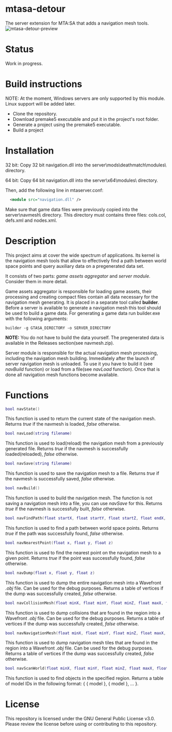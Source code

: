 # mtasa-detour
The server extension for MTA:SA that adds a navigation mesh tools.
![mtasa-detour-preview](https://github.com/tederis/mtasa-detour/assets/12121551/1cf56319-6555-4253-aa5d-2ae5072c2a51)

Status
======

Work in progress.

Build instructions
======

NOTE: At the moment, Windows servers are only supported by this module. Linux support will be added later.
* Clone the repository.
* Download premake5 executable and put it in the project's root folder.
* Generate a project using the premake5 executable.
* Build a project

Installation
======

32 bit: Copy 32 bit navigation.dll into the server\mods\deathmatch\modules\ directory.

64 bit: Copy 64 bit navigation.dll into the server\x64\modules\ directory.

Then, add the following line in mtaserver.conf:
```xml
  <module src="navigation.dll" />
```

Make sure that game data files were previously copied into the server\navmesh\ directory. This directory must contains three files: cols.col, defs.xml and nodes.xml.

Description
======

This project aims at cover the wide spectrum of applications. Its kernel is the navigation mesh tools that allow to effectively find a path between world space points and query auxiliary data on a pregenerated data set.

It consists of two parts: *game assets aggregator* and *server module*. Сonsider them in more detail.

Game assets aggregator is responsible for loading game assets, their processing and creating compact files contain all data necessary for the navigation mesh generating. It is placed in a separate tool called **builder**. Before a server is available to generate a navigation mesh this tool should be used to build a game data. For generating a game data run builder.exe with the following arguments:
```
builder -g GTASA_DIRECTORY -o SERVER_DIRECTORY
```

**NOTE:** You do not have to build the data yourself. The pregenerated data is available in the Releases section(see navmesh.zip).

Server module is responsible for the actual navigation mesh processing, including the navigation mesh building. Immediately after the launch of server navigation mesh is unloaded. To use it you have to build it (see *navBuild* function) or load from a file(see *navLoad* function). Once that is done all navigation mesh functions become available. 

Functions
======
```lua
bool navState()
```
This function is used to return the current state of the navigation mesh. Returns *true* if the navmesh is loaded, *false* otherwise.

```lua
bool navLoad(string filename)
```
This function is used to load(reload) the navigation mesh from a previously generated file. Returns *true* if the navmesh is successfully loaded(reloaded), *false* otherwise.

```lua
bool navSave(string filename)
```
This function is used to save the navigation mesh to a file. Returns *true* if the navmesh is successfully saved, *false* otherwise.

```lua
bool navBuild()
```
This function is used to build the navigation mesh. The function is not saving a navigation mesh into  a file, you can use *navSave* for this. Returns *true* if the navmesh is successfully built, *false* otherwise.

```lua
bool navFindPath(float startX, float startY, float startZ, float endX, float endY, float endZ)
```
This function is used to find a path between world space points. Returns *true* if the path was successfully found, *false* otherwise.

```lua
bool navNearestPoint(float x, float y, float z)
```
This function is used to find the nearest point on the navigation mesh to a given point. Returns *true* if the point was successfully found, *false* otherwise.

```lua
bool navDump(float x, float y, float z)
```
This function is used to dump the entire navigation mesh into a Wavefront *.obj* file. Can be used for the debug purposes. Returns a table of vertices if the dump was successfully created, *false* otherwise.

```lua
bool navCollisionMesh(float minX, float minY, float minZ, float maxX, float maxY, float maxZ, float bias)
```
This function is used to dump collisions that are found in the region into a Wavefront *.obj* file. Can be used for the debug purposes. Returns a table of vertices if the dump was successfully created, *false* otherwise.

```lua
bool navNavigationMesh(float minX, float minY, float minZ, float maxX, float maxY, float maxZ, float bias)
```
This function is used to dump navigation mesh tiles that are found in the region into a Wavefront *.obj* file. Can be used for the debug purposes. Returns a table of vertices if the dump was successfully created, *false* otherwise.

```lua
bool navScanWorld(float minX, float minY, float minZ, float maxX, float maxY, float maxZ)
```
This function is used to find objects in the specified region. Returns a table of model IDs in the following format: { { model }, { model }, ... }.

License
======
This repository is licensed under the GNU General Public License v3.0. Please review the license before using or contributing to this repository.
